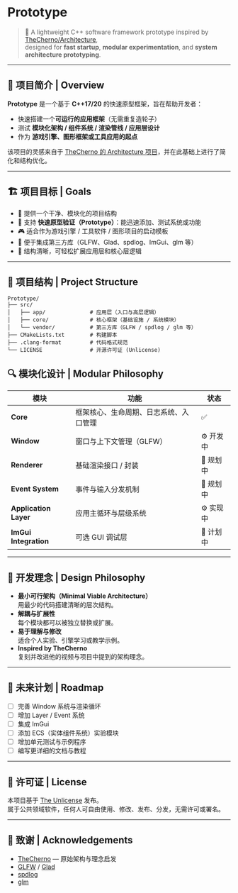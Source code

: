 # Prototype

> 🚀 A lightweight C++ software framework prototype inspired by [TheCherno/Architecture](https://github.com/TheCherno/Architecture),  
> designed for **fast startup**, **modular experimentation**, and **system architecture prototyping**.

---

## 🧩 项目简介 | Overview

**Prototype** 是一个基于 **C++17/20** 的快速原型框架，旨在帮助开发者：
- 快速搭建一个**可运行的应用框架**（无需重复造轮子）
- 测试 **模块化架构 / 组件系统 / 渲染管线 / 应用层设计**
- 作为 **游戏引擎、图形框架或工具应用的起点**

该项目的灵感来自于 [TheCherno 的 Architecture 项目](https://github.com/TheCherno/Architecture)，并在此基础上进行了简化和结构优化。

---

## 🏗️ 项目目标 | Goals

- 🧱 提供一个干净、模块化的项目结构  
- 🧭 支持 **快速原型验证（Prototype）**：能迅速添加、测试系统或功能  
- 🎮 适合作为游戏引擎 / 工具软件 / 图形项目的启动模板  
- 🔌 便于集成第三方库（GLFW、Glad、spdlog、ImGui、glm 等）  
- 🧩 结构清晰，可轻松扩展应用层和核心层逻辑

---

## 🧱 项目结构 | Project Structure

```
Prototype/
├── src/
│   ├── app/              # 应用层（入口与高层逻辑）
│   ├── core/             # 核心框架（基础设施 / 系统模块）
│   └── vendor/           # 第三方库（GLFW / spdlog / glm 等）
├── CMakeLists.txt        # 构建脚本
├── .clang-format         # 代码格式规范
└── LICENSE               # 开源许可证 (Unlicense)
```

## 🔍 模块化设计 | Modular Philosophy

| 模块 | 功能 | 状态 |
|------|------|------|
| **Core** | 框架核心、生命周期、日志系统、入口管理 | ✅ |
| **Window** | 窗口与上下文管理（GLFW） | ⚙️ 开发中 |
| **Renderer** | 基础渲染接口 / 封装 | 🧩 规划中 |
| **Event System** | 事件与输入分发机制 | 🧩 规划中 |
| **Application Layer** | 应用主循环与层级系统 | ⚙️ 实现中 |
| **ImGui Integration** | 可选 GUI 调试层 | 🚧 计划中 |

---

## 🧠 开发理念 | Design Philosophy

- **最小可行架构（Minimal Viable Architecture）**  
  用最少的代码搭建清晰的层次结构。
- **解耦与扩展性**  
  每个模块都可以被独立替换或扩展。
- **易于理解与修改**  
  适合个人实验、引擎学习或教学示例。
- **Inspired by TheCherno**  
  复刻并改进他的视频与项目中提到的架构理念。

---

## 🚀 未来计划 | Roadmap

- [ ] 完善 Window 系统与渲染循环  
- [ ] 增加 Layer / Event 系统  
- [ ] 集成 ImGui  
- [ ] 添加 ECS（实体组件系统）实验模块  
- [ ] 增加单元测试与示例程序  
- [ ] 编写更详细的文档与教程  

---

## 📜 许可证 | License

本项目基于 [The Unlicense](https://unlicense.org/) 发布。  
属于公共领域软件，任何人可自由使用、修改、发布、分发，无需许可或署名。

---

## 🤝 致谢 | Acknowledgements

- [TheCherno](https://github.com/TheCherno) — 原始架构与理念启发  
- [GLFW](https://www.glfw.org/) / [Glad](https://glad.dav1d.de/)  
- [spdlog](https://github.com/gabime/spdlog)  
- [glm](https://github.com/g-truc/glm)  
